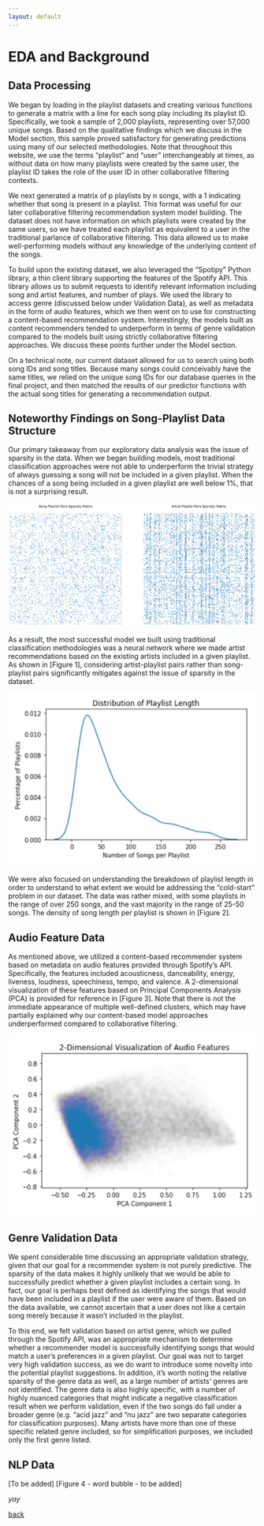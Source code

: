 ```yaml
---
layout: default
---
```


# EDA and Background

## Data Processing
We began by loading in the playlist datasets and creating various functions to generate a matrix with a line for each song play including its playlist ID. Specifically, we took a sample of 2,000 playlists, representing over 57,000 unique songs. Based on the qualitative findings which we discuss in the Model section, this sample proved satisfactory for generating predictions using many of our selected methodologies. Note that throughout this website, we use the terms “playlist” and “user” interchangeably at times, as without data on how many playlists were created by the same user, the playlist ID takes the role of the user ID in other collaborative filtering contexts.

We next generated a matrix of p playlists by n songs, with a 1 indicating whether that song is present in a playlist. This format was useful for our later collaborative filtering recommendation system model building. The dataset does not have information on which playlists were created by the same users, so we have treated each playlist as equivalent to a user in the traditional parlance of collaborative filtering. This data allowed us to make well-performing models without any knowledge of the underlying content of the songs.

To build upon the existing dataset, we also leveraged the “Spotipy” Python library, a thin client library supporting the features of the Spotify API. This library allows us to submit requests to identify relevant information including song and artist features, and number of plays. We used the library to access genre (discussed below under Validation Data), as well as metadata in the form of audio features, which we then went on to use for constructing a content-based recommendation system. Interestingly, the models built as content recommenders tended to underperform in terms of genre validation compared to the models built using strictly collaborative filtering approaches. We discuss these points further under the Model section.

On a technical note, our current dataset allowed for us to search using both song IDs and song titles. Because many songs could conceivably have the same titles, we relied on the unique song IDs for our database queries in the final project, and then matched the results of our predictor functions with the actual song titles for generating a recommendation output.

## Noteworthy Findings on Song-Playlist Data Structure
Our primary takeaway from our exploratory data analysis was the issue of sparsity in the data. When we began building models, most traditional classification approaches were not able to underperform the trivial strategy of always guessing a song will not be included in a given playlist. When the chances of a song being included in a given playlist are well below 1%, that is not a surprising result.

![01](images/01-song-playlist-pairs.png)

As a result, the most successful model we built using traditional classification methodologies was a neural network where we made artist recommendations based on the existing artists included in a given playlist. As shown in [Figure 1], considering artist-playlist pairs rather than song-playlist pairs significantly mitigates against the issue of sparsity in the dataset.

![02](images/02-dist-playlist-length.png)

We were also focused on understanding the breakdown of playlist length in order to understand to what extent we would be addressing the “cold-start” problem in our dataset. The data was rather mixed, with some playlists in the range of over 250 songs, and the vast majority in the range of 25-50 songs. The density of song length per playlist is shown in [Figure 2].

## Audio Feature Data
As mentioned above, we utilized a content-based recommender system based on metadata on audio features provided through Spotify’s API. Specifically, the features included acousticness, danceability, energy, liveness, loudness, speechiness, tempo, and valence. A 2-dimensional visualization of these features based on Principal Components Analysis (PCA) is provided for reference in [Figure 3]. Note that there is not the immediate appearance of multiple well-defined clusters, which may have partially explained why our content-based model approaches underperformed compared to collaborative filtering.

![03](images/03-viz-audio-features.png)

## Genre Validation Data
We spent considerable time discussing an appropriate validation strategy, given that our goal for a recommender system is not purely predictive. The sparsity of the data makes it highly unlikely that we would be able to successfully predict whether a given playlist includes a certain song. In fact, our goal is perhaps best defined as identifying the songs that would have been included in a playlist if the user were aware of them. Based on the data available, we cannot ascertain that a user does not like a certain song merely because it wasn’t included in the playlist.

To this end, we felt validation based on artist genre, which we pulled through the Spotify API, was an appropriate mechanism to determine whether a recommender model is successfully identifying songs that would match a user’s preferences in a given playlist. Our goal was not to target very high validation success, as we do want to introduce some novelty into the potential playlist suggestions. In addition, it’s worth noting the relative sparsity of the genre data as well, as a large number of artists’ genres are not identified. The genre data is also highly specific, with a number of highly nuanced categories that might indicate a negative classification result when we perform validation, even if the two songs do fall under a broader genre (e.g. “acid jazz” and “nu jazz” are two separate categories for classification purposes). Many artists have more than one of these specific related genre included, so for simplification purposes, we included only the first genre listed.

## NLP Data
[To be added]
[Figure 4 - word bubble - to be added]

_yay_

[back](./)
